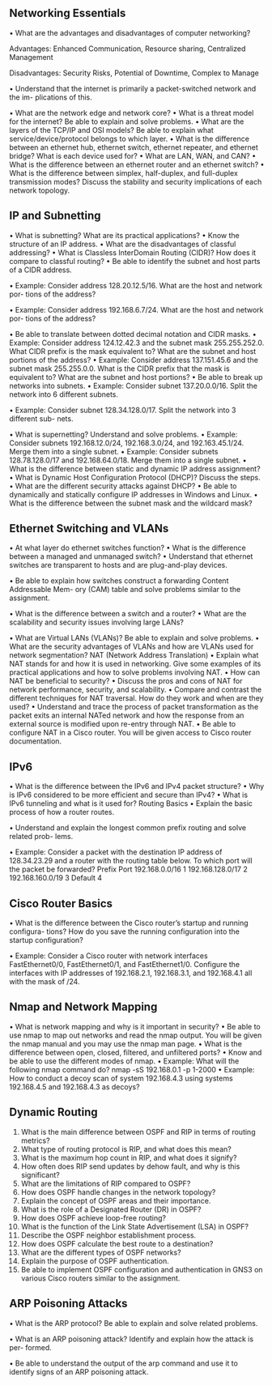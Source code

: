 ## Networking Essentials
• What are the advantages and disadvantages of computer networking?

Advantages: Enhanced Communication, Resource sharing, Centralized Management

Disadvantages: Security Risks, Potential of Downtime, Complex to Manage

• Understand that the internet is primarily a packet-switched network and the im-
plications of this.

• What are the network edge and network core?
• What is a threat model for the internet? Be able to explain and solve problems.
• What are the layers of the TCP/IP and OSI models? Be able to explain what
service/device/protocol belongs to which layer.
• What is the difference between an ethernet hub, ethernet switch, ethernet repeater,
and ethernet bridge? What is each device used for?
• What are LAN, WAN, and CAN?
• What is the difference between an ethernet router and an ethernet switch?
• What is the difference between simplex, half-duplex, and full-duplex transmission
modes? Discuss the stability and security implications of each network topology.

## IP and Subnetting
• What is subnetting? What are its practical applications?
• Know the structure of an IP address.
• What are the disadvantages of classful addressing?
• What is Classless InterDomain Routing (CIDR)? How does it compare to classful
routing?
• Be able to identify the subnet and host parts of a CIDR address.

• Example: Consider address 128.20.12.5/16. What are the host and network por-
tions of the address?

• Example: Consider address 192.168.6.7/24. What are the host and network por-
tions of the address?

• Be able to translate between dotted decimal notation and CIDR masks.
• Example: Consider address 124.12.42.3 and the subnet mask 255.255.252.0. What
CIDR prefix is the mask equivalent to? What are the subnet and host portions of
the address?
• Example: Consider address 137.151.45.6 and the subnet mask 255.255.0.0. What
is the CIDR prefix that the mask is equivalent to? What are the subnet and host
portions?
• Be able to break up networks into subnets.
• Example: Consider subnet 137.20.0.0/16. Split the network into 6 different subnets.

• Example: Consider subnet 128.34.128.0/17. Split the network into 3 different sub-
nets.

• What is supernetting? Understand and solve problems.
• Example: Consider subnets 192.168.12.0/24, 192.168.3.0/24, and 192.163.45.1/24.
Merge them into a single subnet.
• Example: Consider subnets 128.78.128.0/17 and 192.168.64.0/18. Merge them into
a single subnet.
• What is the difference between static and dynamic IP address assignment?
• What is Dynamic Host Configuration Protocol (DHCP)? Discuss the steps.
• What are the different security attacks against DHCP?
• Be able to dynamically and statically configure IP addresses in Windows and Linux.
• What is the difference between the subnet mask and the wildcard mask?

## Ethernet Switching and VLANs
• At what layer do ethernet switches function?
• What is the difference between a managed and unmanaged switch?
• Understand that ethernet switches are transparent to hosts and are plug-and-play
devices.

• Be able to explain how switches construct a forwarding Content Addressable Mem-
ory (CAM) table and solve problems similar to the assignment.

• What is the difference between a switch and a router?
• What are the scalability and security issues involving large LANs?


• What are Virtual LANs (VLANs)? Be able to explain and solve problems.
• What are the security advantages of VLANs and how are VLANs used for network
segmentation?
NAT (Network Address Translation)
• Explain what NAT stands for and how it is used in networking. Give some examples
of its practical applications and how to solve problems involving NAT.
• How can NAT be beneficial to security?
• Discuss the pros and cons of NAT for network performance, security, and scalability.
• Compare and contrast the different techniques for NAT traversal. How do they
work and when are they used?
• Understand and trace the process of packet transformation as the packet exits an
internal NATed network and how the response from an external source is modified
upon re-entry through NAT.
• Be able to configure NAT in a Cisco router. You will be given access to Cisco router
documentation.

## IPv6
• What is the difference between the IPv6 and IPv4 packet structure?
• Why is IPv6 considered to be more efficient and secure than IPv4?
• What is IPv6 tunneling and what is it used for?
Routing Basics
• Explain the basic process of how a router routes.

• Understand and explain the longest common prefix routing and solve related prob-
lems.

• Example: Consider a packet with the destination IP address of 128.34.23.29 and a
router with the routing table below. To which port will the packet be forwarded?
Prefix Port
192.168.0.0/16 1
192.168.128.0/17 2
192.168.160.0/19 3
Default 4


## Cisco Router Basics

• What is the difference between the Cisco router’s startup and running configura-
tions? How do you save the running configuration into the startup configuration?

• Example: Consider a Cisco router with network interfaces FastEthernet0/0, FastEthernet0/1,
and FastEthernet1/0. Configure the interfaces with IP addresses of 192.168.2.1,
192.168.3.1, and 192.168.4.1 all with the mask of /24.

## Nmap and Network Mapping

• What is network mapping and why is it important in security?
• Be able to use nmap to map out networks and read the nmap output. You will be
given the nmap manual and you may use the nmap man page.
• What is the difference between open, closed, filtered, and unfiltered ports?
• Know and be able to use the different modes of nmap.
• Example: What will the following nmap command do?
nmap -sS 192.168.0.1 -p 1-2000
• Example: How to conduct a decoy scan of system 192.168.4.3 using systems
192.168.4.5 and 192.168.4.3 as decoys?

## Dynamic Routing
1. What is the main difference between OSPF and RIP in terms of routing metrics?
2. What type of routing protocol is RIP, and what does this mean?
3. What is the maximum hop count in RIP, and what does it signify?
4. How often does RIP send updates by dehow fault, and why is this significant?
5. What are the limitations of RIP compared to OSPF?
6. How does OSPF handle changes in the network topology?
7. Explain the concept of OSPF areas and their importance.
8. What is the role of a Designated Router (DR) in OSPF?
9. How does OSPF achieve loop-free routing?
10. What is the function of the Link State Advertisement (LSA) in OSPF?
11. Describe the OSPF neighbor establishment process.
12. How does OSPF calculate the best route to a destination?
13. What are the different types of OSPF networks?
14. Explain the purpose of OSPF authentication.
15. Be able to implement OSPF configuration and authentication in GNS3 on various
Cisco routers similar to the assignment.

## ARP Poisoning Attacks
• What is the ARP protocol? Be able to explain and solve related problems.

• What is an ARP poisoning attack? Identify and explain how the attack is per-
formed.

• Be able to understand the output of the arp command and use it to identify signs
of an ARP poisoning attack.
